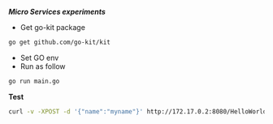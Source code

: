 
***Micro Services experiments***

- Get go-kit package

```bash
go get github.com/go-kit/kit
```

- Set GO env
- Run as follow
 
```bash
go run main.go
```

****Test****

```bash
curl -v -XPOST -d '{"name":"myname"}' http://172.17.0.2:8080/HelloWorld
```
